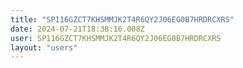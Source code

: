 ```yaml
---
title: "SP116GZCT7KHSMMJK2T4R6QY2J06EG0B7HRDRCXRS"
date: 2024-07-21T18:38:16.008Z
user: SP116GZCT7KHSMMJK2T4R6QY2J06EG0B7HRDRCXRS
layout: "users"
---
```

    